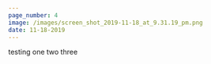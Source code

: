 ```yaml
---
page_number: 4
image: /images/screen_shot_2019-11-18_at_9.31.19_pm.png
date: 11-18-2019
---
```

testing one two three
